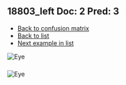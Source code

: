 ## 18803_left Doc: 2 Pred: 3
- [Back to confusion matrix](https://github.com/juliandewit/kaggle_retinopathy/blob/master/matrix.md)
- [Back to list](https://github.com/juliandewit/kaggle_retinopathy/blob/master/lists/23/list.md)
- [Next example in list](https://github.com/juliandewit/kaggle_retinopathy/blob/master/lists/23/18/18825_left.md)

![Eye](https://retinopaty.blob.core.windows.net/size1024/18803_left_2.jpeg)

### 

![Eye]()
